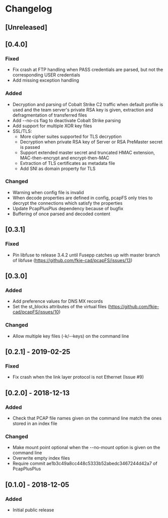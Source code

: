 # Changelog

## [Unreleased]

## [0.4.0]
### Fixed
- Fix crash at FTP handling when PASS credentials are parsed, but not the corresponding USER credentials
- Add missing exception handling

### Added
- Decryption and parsing of Cobalt Strike C2 traffic when default profile is used and the team server's private RSA key is given, extraction and defragmentation of transferred files
- Add --no-cs flag to deactivate Cobalt Strike parsing
- Add support for multiple XOR key files
- SSL/TLS:
    - More cipher suites supported for TLS decryption
    - Decryption when private RSA key of Server or RSA PreMaster secret is passed
    - Support extended master secret and truncated HMAC extension, MAC-then-encrypt and encrypt-then-MAC
    - Extraction of TLS certificates as metadata file
    - Add SNI as domain property for TLS

### Changed
- Warning when config file is invalid
- When decode properties are defined in config, pcapFS only tries to decrypt the connections which satisfy the properties 
- Update PcapPlusPlus dependency because of bugfix
- Buffering of once parsed and decoded content

## [0.3.1]
### Fixed
- Pin libfuse to release 3.4.2 until Fusepp catches up with master branch of libfuse (https://github.com/fkie-cad/pcapFS/issues/13)

## [0.3.0]
### Added
- Add preference values for DNS MX records
- Set the st_blocks attributes of the virtual files (https://github.com/fkie-cad/pcapFS/issues/10)

### Changed
- Allow multiple key files (-k/--keys) on the command line

## [0.2.1] - 2019-02-25
### Fixed
- Fix crash when the link layer protocol is not Ethernet (Issue #9)

## [0.2.0] - 2018-12-13
### Added
- Check that PCAP file names given on the command line match the ones stored in an index file

### Changed
- Make mount point optional when the --no-mount option is given on the command line
- Overwrite empty index files
- Require commit ae1b3c49a8cc448c5333b52abedc3467244d42a7 of PcapPlusPlus

## [0.1.0] - 2018-12-05
### Added
- Initial public release
